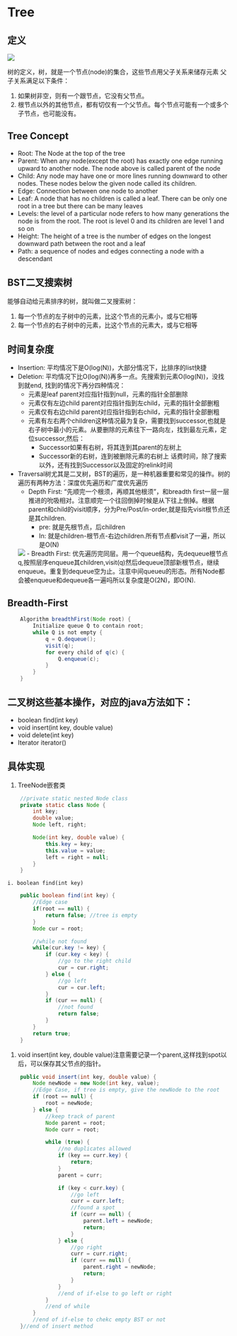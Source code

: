 # Tree

## 定义
<img src="TreeNotesPic/Snip20170709_24.png">

树的定义，树，就是一个节点(node)的集合，这些节点用父子关系来储存元素
父子关系满足以下条件：
1.  如果树非空，则有一个跟节点，它没有父节点。
2.  根节点以外的其他节点，都有切仅有一个父节点。每个节点可能有一个或多个子节点，也可能没有。

## Tree Concept
- Root: The Node at the top of the tree
- Parent: When any node(except the root) has exactly one edge running upward to another node. The node above is called parent of the node
- Child: Any node may have one or more lines running downward to other nodes. These nodes below the given node called its children.
- Edge: Connection between one node to another
- Leaf: A node that has no children is called a leaf. There can be only one root in a tree but there can be many leaves
- Levels: the level of a particular node refers to how many generations the node is from the root. The root is level 0 and its children are level 1 and so on
- Height: The height of a tree is the number of edges on the longest downward path between the root and a leaf
- Path: a sequence of nodes and edges connecting a node with a descendant

## BST二叉搜索树
能够自动给元素排序的树，就叫做二叉搜索树：
1. 每一个节点的左子树中的元素，比这个节点的元素小，或与它相等
2. 每一个节点的右子树中的元素，比这个节点的元素大，或与它相等

## 时间复杂度
- Insertion: 平均情况下是O(log(N))，大部分情况下，比排序的list快捷
- Deletion: 平均情况下比O(log(N))再多一点。先搜索到元素O(log(N))，没找到就end, 找到的情况下再分四种情况：
    - 元素是leaf parent对应指针指到null，元素的指针全部删除
    - 元素仅有左边child parent对应指针指到左child，元素的指针全部删粗
    - 元素仅有右边child parent对应指针指到右child，元素的指针全部删粗
    - 元素有左右两个children这种情况最为复杂，需要找到successor,也就是右子树中最小的元素。从要删除的元素往下一路向左，找到最左元素，定位successor,然后：
        + Successor如果有右树，将其连到其parent的左树上
        + Successor新的右树，连到被删除元素的右树上
        话费时间，除了搜索以外，还有找到Successor以及固定的relink时间
- Traversal树尤其是二叉树，BST的遍历，是一种机器重要和常见的操作。树的遍历有两种方法：深度优先遍历和广度优先遍历
    - Depth First: “先顺完一个根须，再顺其他根须”，和breadth first一层一层推进的吮吸相对。注意顺完一个往回倒掉时候是从下往上倒掉。根据parent和child的visit顺序，分为Pre/Post/in-order,就是指先visit根节点还是其children.
        + pre: 就是先根节点，后children
        + In:  就是children-根节点-右边children.所有节点都visit了一遍，所以是O(N)
    <img src="TreeNotesPic/Snip20170710_29.png">
    - Breadth First: 优先遍历完同层。用一个queue结构，先dequeue根节点q,按照层序enqueue其children,visit(q)然后dequeue顶部新根节点，继续enqueue。重复到dequeue空为止。注意中间queueu的形态。所有Node都会被enqueue和dequeue各一遍吗所以复杂度是O(2N)，即O(N).

## Breadth-First
````java
    Algorithm breadthFirst(Node root) {
        Initialize queue Q to contain root;
        while Q is not empty {
            q = Q.dequeue();
            visit(q);
            for every child of q(c) {
                Q.enqueue(c);
            }
        }
    }
````

## 二叉树这些基本操作，对应的java方法如下：
- boolean find(int key)
- void insert(int key, double value)
- void delete(int key)
- Iterator iterator()

## 具体实现
1. TreeNode嵌套类
````java
    //private static nested Node class
    private static class Node {
        int key;
        double value;
        Node left, right;

        Node(int key, double value) {
            this.key = key;
            this.value = value;
            left = right = null;
        }
    }
````
    i. boolean find(int key)
````java
    public boolean find(int key) {
        //Edge case
        if(root == null) {
            return false; //tree is empty
        }
        Node cur = root;

        //while not found 
        while(cur.key != key) {
            if (cur.key < key) {
                //go to the right child 
                cur = cur.right;
            } else {
                //go left
                cur = cur.left;
            }
            if (cur == null) {
                //not found
                return false;
            }
        }
        return true;
    }
````

1. void insert(int key, double value)注意需要记录一个parent,这样找到spot以后，可以保存其父节点的指针。
````java
    public void insert(int key, double value) {
        Node newNode = new Node(int key, value);
        //Edge Case, if tree is empty, give the newNode to the root
        if (root == null) {
            root = newNode;
        } else {
            //keep track of parent
            Node parent = root;
            Node curr = root;

            while (true) {
                //no duplicates allowed
                if (key == curr.key) {
                    return;
                }
                parent = curr;

                if (key < curr.key) {
                    //go left
                    curr = curr.left;
                    //found a spot
                    if (curr == null) {
                        parent.left = newNode;
                        return;
                    } 
                } else {
                    //go right
                    curr = curr.right;
                    if (curr == null) {
                        parent.right = newNode;
                        return;
                    }
                }
                //end of if-else to go left or right
            }
            //end of while
        }
        //end of if-else to chekc empty BST or not
    }//end of insert method
````





















